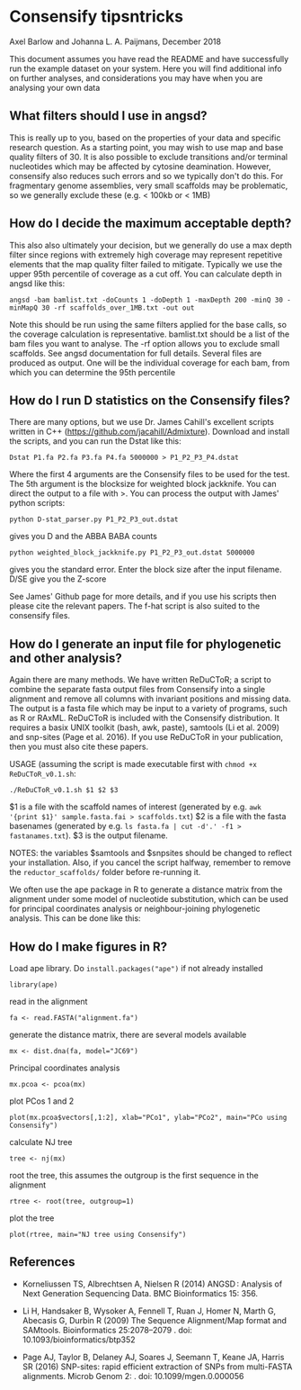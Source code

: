 # Consensify tipsntricks

Axel Barlow and Johanna L. A. Paijmans, December 2018

This document assumes you have read the README and have successfully run the example dataset on your system. Here you will find additional info on further analyses, and considerations you may have when you are analysing your own data

## What filters should I use in angsd?

This is really up to you, based on the properties of your data and specific research question. As a starting point, you may wish to use map and base quality filters of 30. It is also possible to exclude transitions and/or terminal nucleotides which may be affected by cytosine deamination. However, consensify also reduces such errors and so we typically don't do this. For fragmentary genome assemblies, very small scaffolds may be problematic, so we generally exclude these (e.g. < 100kb or < 1MB)

## How do I decide the maximum acceptable depth?

This also also ultimately your decision, but we generally do use a max depth filter since regions with extremely high coverage may represent repetitive elements that the map quality filter failed to mitigate. Typically we use the upper 95th percentile of coverage as a cut off. You can calculate depth in angsd like this:

    angsd -bam bamlist.txt -doCounts 1 -doDepth 1 -maxDepth 200 -minQ 30 -minMapQ 30 -rf scaffolds_over_1MB.txt -out out

Note this should be run using the same filters applied for the base calls, so the coverage calculation is representative. bamlist.txt should be a list of the bam files you want to analyse. The -rf option allows you to exclude small scaffolds. See angsd documentation for full details. Several files are produced as output. One will be the individual coverage for each bam, from which you can determine the 95th percentile

## How do I run D statistics on the Consensify files?

There are many options, but we use Dr. James Cahill's excellent scripts written in C++ (https://github.com/jacahill/Admixture). Download and install the scripts, and you can run the Dstat like this:

    Dstat P1.fa P2.fa P3.fa P4.fa 5000000 > P1_P2_P3_P4.dstat

Where the first 4 arguments are the Consensify files to be used for the test. The 5th argument is the blocksize for weighted block jackknife. You can direct the output to a file with >. You can process the output with James' python scripts:

    python D-stat_parser.py P1_P2_P3_out.dstat

gives you D and the ABBA BABA counts

    python weighted_block_jackknife.py P1_P2_P3_out.dstat 5000000

gives you the standard error. Enter the block size after the input filename. D/SE give you the Z-score

See James' Github page for more details, and if you use his scripts then please cite the relevant papers. The f-hat script is also suited to the consensify files.

## How do I generate an input file for phylogenetic and other analysis?

Again there are many methods. We have written ReDuCToR; a script to combine the separate fasta output files from Consensify into a single alignment and remove all columns with invariant positions and missing data. The output is a fasta file which may be input to a variety of programs, such as R or RAxML. ReDuCToR is included with the Consensify distribution. It requires a basix UNIX toolkit (bash, awk, paste), samtools (Li et al. 2009) and snp-sites (Page et al. 2016). If you use ReDuCToR in your publication, then you must also cite these papers. 

USAGE (assuming the script is made executable first with `chmod +x ReDuCToR_v0.1.sh`:

    ./ReDuCToR_v0.1.sh $1 $2 $3

$1 is a file with the scaffold names of interest (generated by e.g. `awk '{print $1}' sample.fasta.fai > scaffolds.txt`)
$2 is a file with the fasta basenames (generated by e.g. `ls fasta.fa | cut -d'.' -f1 > fastanames.txt`).
$3 is the output filename.

NOTES: the variables $samtools and $snpsites should be changed to reflect your installation. Also, if you cancel the script halfway, remember to remove the `reductor_scaffolds/` folder before re-running it.

We often use the ape package in R to generate a distance matrix from the alignment under some model of nucleotide substitution, which can be used for principal coordinates analysis or neighbour-joining phylogenetic analysis. This can be done like this:

## How do I make figures in R?

Load ape library. Do `install.packages("ape")` if not already installed

    library(ape)

read in the alignment

    fa <- read.FASTA("alignment.fa")

generate the distance matrix, there are several models available

    mx <- dist.dna(fa, model="JC69")

Principal coordinates analysis

    mx.pcoa <- pcoa(mx)

plot PCos 1 and 2

    plot(mx.pcoa$vectors[,1:2], xlab="PCo1", ylab="PCo2", main="PCo using Consensify")

calculate NJ tree

    tree <- nj(mx)

root the tree, this assumes the outgroup is the first sequence in the alignment

    rtree <- root(tree, outgroup=1)

plot the tree

    plot(rtree, main="NJ tree using Consensify")

## References

* Korneliussen TS, Albrechtsen A, Nielsen R (2014) ANGSD : Analysis of Next Generation Sequencing Data. BMC Bioinformatics 15: 356.

* Li H, Handsaker B, Wysoker A, Fennell T, Ruan J, Homer N, Marth G, Abecasis G, Durbin R (2009) The Sequence Alignment/Map format and SAMtools. Bioinformatics 25:2078–2079 . doi: 10.1093/bioinformatics/btp352

* Page AJ, Taylor B, Delaney AJ, Soares J, Seemann T, Keane JA, Harris SR (2016) SNP-sites: rapid efficient extraction of SNPs from multi-FASTA alignments. Microb Genom 2: . doi: 10.1099/mgen.0.000056
